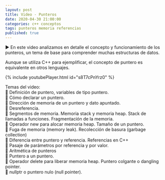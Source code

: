 ```yaml
---
layout: post
title: Video - Punteros
date: 2020-04-30 21:00:00
categories: c++ conceptos
tags: punteros memoria referencias
published: true
---
```


▶️ En este video analizamos en detalle el concepto y funcionamiento de los punteros, un tema de base para comprender muchas estructuras de datos.

Aunque se utiliza C++ para ejemplificar, el concepto de puntero es equivalente en otros lenguajes.

{% include youtubePlayer.html id="s8T7cPnYrz0" %}

Temas del video:
<br />📌 Definición de puntero, variables de tipo puntero.
<br />📌 Cómo declarar un puntero.
<br />📌 Dirección de memoria de un puntero y dato apuntado.
<br />📌 Desreferencia.
<br />📌 Segmentos de memoria. Memoria stack y memoria heap. Stack de llamadas a funciones. Fragmentación de la memoria.
<br />📌 Operador new para alocar memoria heap. Tamaño de un puntero.
<br />📌 Fuga de memoria (memory leak). Recolección de basura (garbage collection)
<br />📌 Diferencia entre puntero y referencia. Referencias en C++
<br />📌 Pasaje de parámetros por referencia y por valor.
<br />📌 Aritmética de punteros
<br />📌 Puntero a un puntero.
<br />📌 Operador delete para liberar memoria heap. Puntero colgante o dangling pointer.
<br />📌 nullptr o puntero nulo (null pointer).
